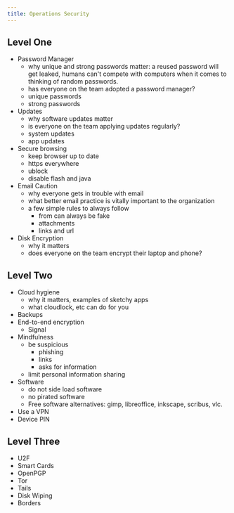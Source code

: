 ```yaml
---
title: Operations Security
---
```


## Level One

* Password Manager
  * why unique and strong passwords matter: a reused password will get leaked, humans can't compete with computers when it comes to thinking of random passwords.
  * has everyone on the team adopted a password manager?
  * unique passwords
  * strong passwords
* Updates
  * why software updates matter
  * is everyone on the team applying updates regularly?
  * system updates
  * app updates
* Secure browsing
  * keep browser up to date
  * https everywhere
  * ublock
  * disable flash and java
* Email Caution
  * why everyone gets in trouble with email
  * what better email practice is vitally important to the organization
  * a few simple rules to always follow
    * from can always be fake
    * attachments
    * links and url
* Disk Encryption
  * why it matters
  * does everyone on the team encrypt their laptop and phone?


## Level Two

* Cloud hygiene
  * why it matters, examples of sketchy apps
  * what cloudlock, etc can do for you
* Backups
* End-to-end encryption
  * Signal
* Mindfulness
  * be suspicious
    * phishing
    * links
    * asks for information
  * limit personal information sharing
* Software
  * do not side load software
  * no pirated software
  * Free software alternatives: gimp, libreoffice, inkscape, scribus, vlc.
* Use a VPN
* Device PIN

## Level Three

* U2F
* Smart Cards
* OpenPGP
* Tor
* Tails
* Disk Wiping
* Borders
